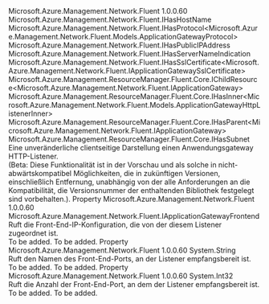<Type Name="IApplicationGatewayListener" FullName="Microsoft.Azure.Management.Network.Fluent.IApplicationGatewayListener">
  <TypeSignature Language="C#" Value="public interface IApplicationGatewayListener : Microsoft.Azure.Management.Network.Fluent.IHasHostName, Microsoft.Azure.Management.Network.Fluent.IHasProtocol&lt;Microsoft.Azure.Management.Network.Fluent.Models.ApplicationGatewayProtocol&gt;, Microsoft.Azure.Management.Network.Fluent.IHasPublicIPAddress, Microsoft.Azure.Management.Network.Fluent.IHasServerNameIndication, Microsoft.Azure.Management.Network.Fluent.IHasSslCertificate&lt;Microsoft.Azure.Management.Network.Fluent.IApplicationGatewaySslCertificate&gt;, Microsoft.Azure.Management.ResourceManager.Fluent.Core.IChildResource&lt;Microsoft.Azure.Management.Network.Fluent.IApplicationGateway&gt;, Microsoft.Azure.Management.ResourceManager.Fluent.Core.IHasInner&lt;Microsoft.Azure.Management.Network.Fluent.Models.ApplicationGatewayHttpListenerInner&gt;, Microsoft.Azure.Management.ResourceManager.Fluent.Core.IHasParent&lt;Microsoft.Azure.Management.Network.Fluent.IApplicationGateway&gt;, Microsoft.Azure.Management.ResourceManager.Fluent.Core.IHasSubnet" />
  <TypeSignature Language="ILAsm" Value=".class public interface auto ansi abstract IApplicationGatewayListener implements class Microsoft.Azure.Management.Network.Fluent.IHasHostName, class Microsoft.Azure.Management.Network.Fluent.IHasProtocol`1&lt;class Microsoft.Azure.Management.Network.Fluent.Models.ApplicationGatewayProtocol&gt;, class Microsoft.Azure.Management.Network.Fluent.IHasPublicIPAddress, class Microsoft.Azure.Management.Network.Fluent.IHasServerNameIndication, class Microsoft.Azure.Management.Network.Fluent.IHasSslCertificate`1&lt;class Microsoft.Azure.Management.Network.Fluent.IApplicationGatewaySslCertificate&gt;, class Microsoft.Azure.Management.ResourceManager.Fluent.Core.IChildResource`1&lt;class Microsoft.Azure.Management.Network.Fluent.IApplicationGateway&gt;, class Microsoft.Azure.Management.ResourceManager.Fluent.Core.IHasInner`1&lt;class Microsoft.Azure.Management.Network.Fluent.Models.ApplicationGatewayHttpListenerInner&gt;, class Microsoft.Azure.Management.ResourceManager.Fluent.Core.IHasName, class Microsoft.Azure.Management.ResourceManager.Fluent.Core.IHasParent`1&lt;class Microsoft.Azure.Management.Network.Fluent.IApplicationGateway&gt;, class Microsoft.Azure.Management.ResourceManager.Fluent.Core.IHasSubnet, class Microsoft.Azure.Management.ResourceManager.Fluent.Core.ResourceActions.IIndexable" />
  <TypeSignature Language="DocId" Value="T:Microsoft.Azure.Management.Network.Fluent.IApplicationGatewayListener" />
  <TypeSignature Language="VB.NET" Value="Public Interface IApplicationGatewayListener&#xA;Implements IChildResource(Of IApplicationGateway), IHasHostName, IHasInner(Of ApplicationGatewayHttpListenerInner), IHasParent(Of IApplicationGateway), IHasProtocol(Of ApplicationGatewayProtocol), IHasPublicIPAddress, IHasServerNameIndication, IHasSslCertificate(Of IApplicationGatewaySslCertificate), IHasSubnet" />
  <TypeSignature Language="F#" Value="type IApplicationGatewayListener = interface&#xA;    interface IHasInner&lt;ApplicationGatewayHttpListenerInner&gt;&#xA;    interface IChildResource&lt;IApplicationGateway&gt;&#xA;    interface IHasName&#xA;    interface IIndexable&#xA;    interface IHasParent&lt;IApplicationGateway&gt;&#xA;    interface IHasSslCertificate&lt;IApplicationGatewaySslCertificate&gt;&#xA;    interface IHasPublicIPAddress&#xA;    interface IHasProtocol&lt;ApplicationGatewayProtocol&gt;&#xA;    interface IHasHostName&#xA;    interface IHasServerNameIndication&#xA;    interface IHasSubnet" />
  <AssemblyInfo>
    <AssemblyName>Microsoft.Azure.Management.Network.Fluent</AssemblyName>
    <AssemblyVersion>1.0.0.60</AssemblyVersion>
  </AssemblyInfo>
  <Interfaces>
    <Interface>
      <InterfaceName>Microsoft.Azure.Management.Network.Fluent.IHasHostName</InterfaceName>
    </Interface>
    <Interface>
      <InterfaceName>Microsoft.Azure.Management.Network.Fluent.IHasProtocol&lt;Microsoft.Azure.Management.Network.Fluent.Models.ApplicationGatewayProtocol&gt;</InterfaceName>
    </Interface>
    <Interface>
      <InterfaceName>Microsoft.Azure.Management.Network.Fluent.IHasPublicIPAddress</InterfaceName>
    </Interface>
    <Interface>
      <InterfaceName>Microsoft.Azure.Management.Network.Fluent.IHasServerNameIndication</InterfaceName>
    </Interface>
    <Interface>
      <InterfaceName>Microsoft.Azure.Management.Network.Fluent.IHasSslCertificate&lt;Microsoft.Azure.Management.Network.Fluent.IApplicationGatewaySslCertificate&gt;</InterfaceName>
    </Interface>
    <Interface>
      <InterfaceName>Microsoft.Azure.Management.ResourceManager.Fluent.Core.IChildResource&lt;Microsoft.Azure.Management.Network.Fluent.IApplicationGateway&gt;</InterfaceName>
    </Interface>
    <Interface>
      <InterfaceName>Microsoft.Azure.Management.ResourceManager.Fluent.Core.IHasInner&lt;Microsoft.Azure.Management.Network.Fluent.Models.ApplicationGatewayHttpListenerInner&gt;</InterfaceName>
    </Interface>
    <Interface>
      <InterfaceName>Microsoft.Azure.Management.ResourceManager.Fluent.Core.IHasParent&lt;Microsoft.Azure.Management.Network.Fluent.IApplicationGateway&gt;</InterfaceName>
    </Interface>
    <Interface>
      <InterfaceName>Microsoft.Azure.Management.ResourceManager.Fluent.Core.IHasSubnet</InterfaceName>
    </Interface>
  </Interfaces>
  <Docs>
    <summary>
            Eine unveränderliche clientseitige Darstellung einen Anwendungsgateway HTTP-Listener.
            </summary>
    <remarks>
            (Beta: Diese Funktionalität ist in der Vorschau und als solche in nicht-abwärtskompatibel Möglichkeiten, die in zukünftigen Versionen, einschließlich Entfernung, unabhängig von der alle Anforderungen an die Kompatibilität, die Versionsnummer der enthaltenden Bibliothek festgelegt sind vorbehalten.).
            </remarks>
  </Docs>
  <Members>
    <Member MemberName="Frontend">
      <MemberSignature Language="C#" Value="public Microsoft.Azure.Management.Network.Fluent.IApplicationGatewayFrontend Frontend { get; }" />
      <MemberSignature Language="ILAsm" Value=".property instance class Microsoft.Azure.Management.Network.Fluent.IApplicationGatewayFrontend Frontend" />
      <MemberSignature Language="DocId" Value="P:Microsoft.Azure.Management.Network.Fluent.IApplicationGatewayListener.Frontend" />
      <MemberSignature Language="VB.NET" Value="Public ReadOnly Property Frontend As IApplicationGatewayFrontend" />
      <MemberSignature Language="F#" Value="member this.Frontend : Microsoft.Azure.Management.Network.Fluent.IApplicationGatewayFrontend" Usage="Microsoft.Azure.Management.Network.Fluent.IApplicationGatewayListener.Frontend" />
      <MemberType>Property</MemberType>
      <AssemblyInfo>
        <AssemblyName>Microsoft.Azure.Management.Network.Fluent</AssemblyName>
        <AssemblyVersion>1.0.0.60</AssemblyVersion>
      </AssemblyInfo>
      <ReturnValue>
        <ReturnType>Microsoft.Azure.Management.Network.Fluent.IApplicationGatewayFrontend</ReturnType>
      </ReturnValue>
      <Docs>
        <summary>
            Ruft die Front-End-IP-Konfiguration, die von der diesem Listener zugeordnet ist.
            </summary>
        <value>To be added.</value>
        <remarks>To be added.</remarks>
      </Docs>
    </Member>
    <Member MemberName="FrontendPortName">
      <MemberSignature Language="C#" Value="public string FrontendPortName { get; }" />
      <MemberSignature Language="ILAsm" Value=".property instance string FrontendPortName" />
      <MemberSignature Language="DocId" Value="P:Microsoft.Azure.Management.Network.Fluent.IApplicationGatewayListener.FrontendPortName" />
      <MemberSignature Language="VB.NET" Value="Public ReadOnly Property FrontendPortName As String" />
      <MemberSignature Language="F#" Value="member this.FrontendPortName : string" Usage="Microsoft.Azure.Management.Network.Fluent.IApplicationGatewayListener.FrontendPortName" />
      <MemberType>Property</MemberType>
      <AssemblyInfo>
        <AssemblyName>Microsoft.Azure.Management.Network.Fluent</AssemblyName>
        <AssemblyVersion>1.0.0.60</AssemblyVersion>
      </AssemblyInfo>
      <ReturnValue>
        <ReturnType>System.String</ReturnType>
      </ReturnValue>
      <Docs>
        <summary>
            Ruft den Namen des Front-End-Ports, an der Listener empfangsbereit ist.
            </summary>
        <value>To be added.</value>
        <remarks>To be added.</remarks>
      </Docs>
    </Member>
    <Member MemberName="FrontendPortNumber">
      <MemberSignature Language="C#" Value="public int FrontendPortNumber { get; }" />
      <MemberSignature Language="ILAsm" Value=".property instance int32 FrontendPortNumber" />
      <MemberSignature Language="DocId" Value="P:Microsoft.Azure.Management.Network.Fluent.IApplicationGatewayListener.FrontendPortNumber" />
      <MemberSignature Language="VB.NET" Value="Public ReadOnly Property FrontendPortNumber As Integer" />
      <MemberSignature Language="F#" Value="member this.FrontendPortNumber : int" Usage="Microsoft.Azure.Management.Network.Fluent.IApplicationGatewayListener.FrontendPortNumber" />
      <MemberType>Property</MemberType>
      <AssemblyInfo>
        <AssemblyName>Microsoft.Azure.Management.Network.Fluent</AssemblyName>
        <AssemblyVersion>1.0.0.60</AssemblyVersion>
      </AssemblyInfo>
      <ReturnValue>
        <ReturnType>System.Int32</ReturnType>
      </ReturnValue>
      <Docs>
        <summary>
            Ruft die Anzahl der Front-End-Port, an dem der Listener empfangsbereit ist.
            </summary>
        <value>To be added.</value>
        <remarks>To be added.</remarks>
      </Docs>
    </Member>
  </Members>
</Type>